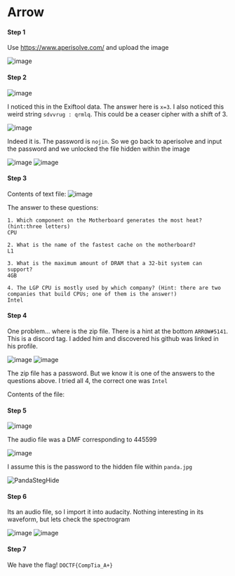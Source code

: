 # Arrow

#### Step 1
Use https://www.aperisolve.com/ and upload the image

![image](https://user-images.githubusercontent.com/92404926/202953737-2e2170b7-609a-40fa-b88e-d44361a47751.png)

#### Step 2

![image](https://user-images.githubusercontent.com/92404926/202953855-ffc40082-af1c-4475-b920-63c8bffa0757.png)

I noticed this in the Exiftool data. The answer here is `x=3`. I also noticed this weird string `sdvvrug : qrmlq`.
This could be a ceaser cipher with a shift of 3.

![image](https://user-images.githubusercontent.com/92404926/202954093-570be164-c53c-419b-ad0b-f2b1045d6813.png)

Indeed it is. The password is `nojin`. So we go back to aperisolve and input the password and we unlocked the file hidden within the image

![image](https://user-images.githubusercontent.com/92404926/202954269-5508e2c7-189c-4843-a65a-a2883227794a.png)
![image](https://user-images.githubusercontent.com/92404926/202954225-f37ab7d5-1a0b-40b1-9912-576431ba0f82.png)

#### Step 3

Contents of text file:
![image](https://user-images.githubusercontent.com/92404926/202954452-8ffdb0fb-5e43-4781-a1b7-e7f58dcd9b39.png)

The answer to these questions:
~~~
1. Which component on the Motherboard generates the most heat? (hint:three letters)
CPU

2. What is the name of the fastest cache on the motherboard?
L1

3. What is the maximum amount of DRAM that a 32-bit system can support?
4GB

4. The LGP CPU is mostly used by which company? (Hint: there are two companies that build CPUs; one of them is the answer!)
Intel
~~~

#### Step 4

One problem... where is the zip file. There is a hint at the bottom `ARROW#5141`. This is a discord tag. I added him and discovered his github was linked in his profile.

![image](https://user-images.githubusercontent.com/92404926/202955701-9de8a3bc-1580-4830-bdb4-d86e7e66144a.png)
![image](https://user-images.githubusercontent.com/92404926/202954693-318c1847-8513-4c4e-81d6-306e2607745d.png)

The zip file has a password. But we know it is one of the answers to the questions above. I tried all 4, the correct one was `Intel`

Contents of the file:

#### Step 5

![image](https://user-images.githubusercontent.com/92404926/202954787-979d9615-a8db-42f1-bc47-adafab5b238a.png)

The audio file was a DMF corresponding to 445599

![image](https://user-images.githubusercontent.com/92404926/202954842-98f2de42-9947-455a-b8ab-3a078916dd51.png)

I assume this is the password to the hidden file within `panda.jpg`

![PandaStegHide](https://user-images.githubusercontent.com/92404926/202953608-d70da8eb-97d8-4e65-a451-4093c337e3ee.png)

#### Step 6

Its an audio file, so I import it into audacity. Nothing interesting in its waveform, but lets check the spectrogram

![image](https://user-images.githubusercontent.com/92404926/202955006-e3da7c69-ace7-44ed-8c87-b6f9cc8a305a.png)
![image](https://user-images.githubusercontent.com/92404926/202955075-b4ab99b6-1a74-4f06-a013-f1b6ba4d30f4.png)

#### Step 7

We have the flag!
`DOCTF{CompTia_A+}`

